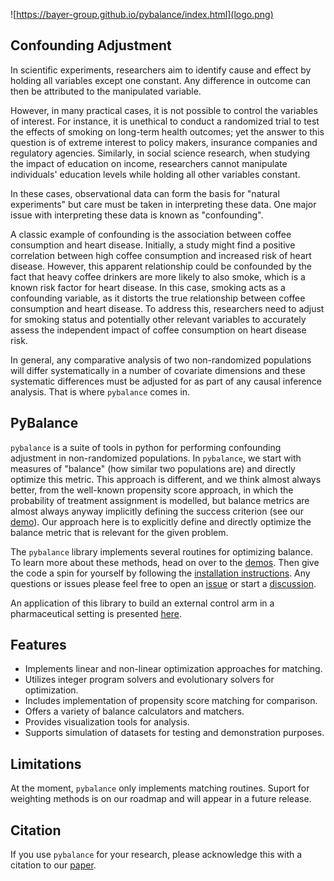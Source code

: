![https://bayer-group.github.io/pybalance/index.html](logo.png)

## Confounding Adjustment

In scientific experiments, researchers aim to identify cause and effect by
holding all variables except one constant. Any difference in outcome can then
be attributed to the manipulated variable.

However, in many practical cases, it is not possible to control the variables
of interest. For instance, it is unethical to conduct a randomized trial to test
the effects of smoking on long-term health outcomes; yet the answer to this
question is of extreme interest to policy makers, insurance companies and
regulatory agencies. Similarly, in social science research, when studying the
impact of education on income, researchers cannot manipulate individuals' education
levels while holding all other variables constant.

In these cases, observational data can form the basis for "natural experiments" but
care must be taken in interpreting these data. One major issue with interpreting these
data is known as "confounding".

A classic example of confounding is the association between coffee consumption and
heart disease. Initially, a study might find a positive correlation between high
coffee consumption and increased risk of heart disease. However, this apparent
relationship could be confounded by the fact that heavy coffee drinkers are more
likely to also smoke, which is a known risk factor for heart disease. In this case,
smoking acts as a confounding variable, as it distorts the true relationship between
coffee consumption and heart disease. To address this, researchers need to adjust for
smoking status and potentially other relevant variables to accurately assess the
independent impact of coffee consumption on heart disease risk.

In general, any comparative analysis of two non-randomized populations will differ
systematically in a number of covariate dimensions and these systematic differences
must be adjusted for as part of any causal inference analysis. That is where
`pybalance` comes in.

## PyBalance

`pybalance` is a suite of tools in python for performing confounding adjustment
in non-randomized populations. In `pybalance`, we start with measures of "balance"
(how similar two populations are) and directly optimize this metric. This approach is
different, and we think almost always better, from the well-known propensity score
approach, in which the probability of treatment assignment is modelled, but balance metrics
are almost always anyway implicitly defining the success criterion
(see our [demo](https://bayer-group.github.io/pybalance/demos/ps_matcher.html)).
Our approach here is to explicitly define and directly optimize the balance metric that
is relevant for the given problem.

The `pybalance` library implements several routines for optimizing balance. To learn more
about these methods, head on over to the
[demos](https://bayer-group.github.io/pybalance/02_demos.html). Then give
the code a spin for yourself by following the
[installation instructions](https://bayer-group.github.io/pybalance/01_installation.html).
Any questions or issues please feel free to open an [issue](https://github.com/Bayer-Group/pybalance/issues)
or start a [discussion](https://github.com/Bayer-Group/pybalance/discussions).

An application of this library to build an external control arm in a pharmaceutical
setting is presented [here](https://onlinelibrary.wiley.com/doi/10.1002/pst.2352).

## Features

- Implements linear and non-linear optimization approaches for matching.
- Utilizes integer program solvers and evolutionary solvers for optimization.
- Includes implementation of propensity score matching for comparison.
- Offers a variety of balance calculators and matchers.
- Provides visualization tools for analysis.
- Supports simulation of datasets for testing and demonstration purposes.

## Limitations

At the moment, `pybalance` only implements matching routines. Suport for weighting
methods is on our roadmap and will appear in a future release.

## Citation

If you use `pybalance` for your research, please acknowledge this with a citation to
our [paper](https://onlinelibrary.wiley.com/doi/10.1002/pst.2352).
